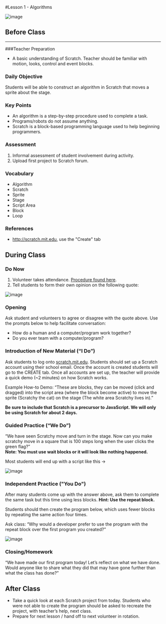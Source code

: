 #Lesson 1 - Algorithms

![image](http://i.imgur.com/tM1CA61.png)

## Before Class
---
###Teacher Preparation
* A basic understanding of Scratch. Teacher should be familiar with motion, looks, control and event blocks. 


### Daily Objective

Students will be able to construct an algorithm in Scratch that moves a sprite about the stage.

### Key Points

* An algorithm is a step-by-step procedure used to complete a task.
* Programs/robots do not assume anything.
* Scratch is a block-based programming language used to help beginning programmers.

### Assessment

1. Informal assessment of student involvement during activity.
2. Upload first project to Scratch forum.

### Vocabulary

* Algorithm
* Scratch
* Sprite
* Stage
* Script Area
* Block
* Loop

### References

* <http://scratch.mit.edu>, use the "Create" tab


## During Class

### Do Now

1. Volunteer takes attendance. [Procedure found here](https://docs.google.com/document/d/19IIhqykr70vj7wnqyJYuQNTkd9GX56Xgl3omD42IcMk/edit).
2. Tell students to form their own opinion on the following quote:

![image](http://i.imgur.com/JbvNKe1.png)


### Opening


Ask student and volunteers to agree or disagree with the quote above. Use the prompts below to help facilitate conversation: 

* How do a human and a computer/program work together?
* Do you ever team with a computer/program?


### Introduction of New Material (“I Do”)

Ask students to log onto [scratch.mit.edu](https:scratch.mit.edu). Students should set up a Scratch account using their school email. Once the account is created students will go to the CREATE tab. Once all accounts are set up, the teacher will provide a quick demo (~2 minutes) on how Scratch works.  


Example How-to Demo: “These are blocks, they can be moved (click and dragged) into the script area (where the block become active) to move the sprite (Scratchy the cat) on the stage (The white area Scratchy lives in).”

**Be sure to include that Scratch is a precursor to JavaScript. We will only be using Scratch for about 2 days.**

### Guided Practice (“We Do”)

“We have seen Scratchy move and turn in the stage. Now can you make scratchy move in a square that is 100 steps long when the user clicks the green flag?”  
**Note: You must use wait blocks or it will look like nothing happened.**

Most students will end up with a script like this → 

![image](http://i.imgur.com/CfFd6pj.png)  

### Independent Practice ("You Do")

After many students come up with the answer above, ask them to complete the same task but this time using less blocks. **Hint: Use the repeat block.**

Students should then create the program below, which uses fewer blocks by repeating the same action four times.

Ask class: “Why would a developer prefer to use the program with the repeat block over the first program you created?” 

![image](http://i.imgur.com/hq9CBL6.png)
### Closing/Homework

“We have made our first program today! Let’s reflect on what we have done. Would anyone like to share what they did that may have gone further than what the class has done?”

## After Class
* Take a quick look at each Scratch project from today. Students who were not able to create the program should be asked to recreate the project, with teacher’s help, next class.
* Prepare for next lesson / hand off to next volunteer in rotation.
